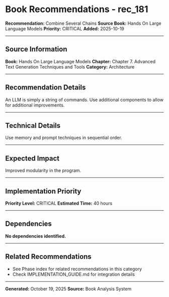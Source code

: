 # Book Recommendations - rec_181

**Recommendation:** Combine Several Chains
**Source Book:** Hands On Large Language Models
**Priority:** CRITICAL
**Added:** 2025-10-19

---

## Source Information

**Book:** Hands On Large Language Models
**Chapter:** Chapter 7. Advanced Text Generation Techniques and Tools
**Category:** Architecture

---

## Recommendation Details

An LLM is simply a string of commands. Use additional components to allow for additional improvements.

---

## Technical Details

Use memory and prompt techniques in sequential order.

---

## Expected Impact

Improved modularity in the program.

---

## Implementation Priority

**Priority Level:** CRITICAL
**Estimated Time:** 40 hours

---

## Dependencies

**No dependencies identified.**

---

## Related Recommendations

- See Phase index for related recommendations in this category
- Check IMPLEMENTATION_GUIDE.md for integration details

---

**Generated:** October 19, 2025
**Source:** Book Analysis System
